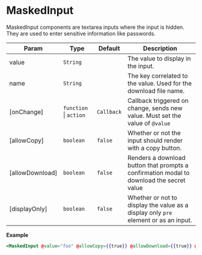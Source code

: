 
# MaskedInput
MaskedInput components are textarea inputs where the input is hidden. They are used to enter sensitive information like passwords.

| Param | Type | Default | Description |
| --- | --- | --- | --- |
| value | <code>String</code> |  | The value to display in the input. |
| name | <code>String</code> |  | The key correlated to the value. Used for the download file name. |
| [onChange] | <code>function</code> \| <code>action</code> | <code>Callback</code> | Callback triggered on change, sends new value. Must set the value of `@value` |
| [allowCopy] | <code>boolean</code> | <code>false</code> | Whether or not the input should render with a copy button. |
| [allowDownload] | <code>boolean</code> | <code>false</code> | Renders a download button that prompts a confirmation modal to download the secret value |
| [displayOnly] | <code>boolean</code> | <code>false</code> | Whether or not to display the value as a display only `pre` element or as an input. |

**Example**  
```hbs preview-template
<MaskedInput @value="foo" @allowCopy={{true}} @allowDownload={{true}} @onChange={{this.handleChange}} @onKeyUp={{this.handleKeyUp}} />
```
